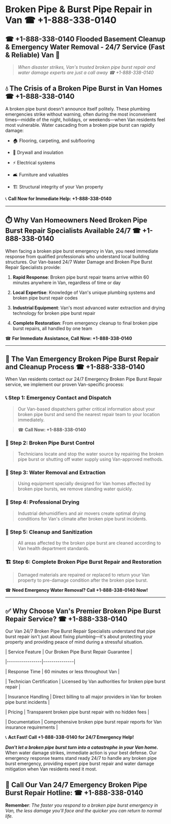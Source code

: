 # Broken Pipe & Burst Pipe Repair in Van ☎ +1-888-338-0140  
## ☎ +1-888-338-0140 Flooded Basement Cleanup & Emergency Water Removal - 24/7 Service (Fast & Reliable) Van 🚨  

> *When disaster strikes, Van's trusted broken pipe burst repair and water damage experts are just a call away ☎ +1-888-338-0140*  

## 💧 The Crisis of a Broken Pipe Burst in Van Homes ☎ +1-888-338-0140  

A broken pipe burst doesn't announce itself politely. These plumbing emergencies strike without warning, often during the most inconvenient times—middle of the night, holidays, or weekends—when Van residents feel most vulnerable. Water cascading from a broken pipe burst can rapidly damage:  

* 🏠 Flooring, carpeting, and subflooring  
* 🧱 Drywall and insulation  
* ⚡ Electrical systems  
* 🛋️ Furniture and valuables  
* 🏗️ Structural integrity of your Van property  

📞 **Call Now for Immediate Help: +1-888-338-0140**  

---  

## ⏱️ Why Van Homeowners Need Broken Pipe Burst Repair Specialists Available 24/7 ☎ +1-888-338-0140  

When facing a broken pipe burst emergency in Van, you need immediate response from qualified professionals who understand local building structures. Our Van-based 24/7 Water Damage and Broken Pipe Burst Repair Specialists provide:  

1. **Rapid Response**: Broken pipe burst repair teams arrive within 60 minutes anywhere in Van, regardless of time or day  
2. **Local Expertise**: Knowledge of Van's unique plumbing systems and broken pipe burst repair codes  
3. **Industrial Equipment**: Van's most advanced water extraction and drying technology for broken pipe burst repair  
4. **Complete Restoration**: From emergency cleanup to final broken pipe burst repairs, all handled by one team  

☎ **For Immediate Assistance, Call Now: +1-888-338-0140**  

---  

## 🔧 The Van Emergency Broken Pipe Burst Repair and Cleanup Process ☎ +1-888-338-0140  

When Van residents contact our 24/7 Emergency Broken Pipe Burst Repair service, we implement our proven Van-specific process:  

### 📞 Step 1: Emergency Contact and Dispatch  
> Our Van-based dispatchers gather critical information about your broken pipe burst and send the nearest repair team to your location immediately.  
> ☎ **Call Now: +1-888-338-0140**  

### 🚿 Step 2: Broken Pipe Burst Control  
> Technicians locate and stop the water source by repairing the broken pipe burst or shutting off water supply using Van-approved methods.  

### 🌊 Step 3: Water Removal and Extraction  
> Using equipment specially designed for Van homes affected by broken pipe bursts, we remove standing water quickly.  

### 💨 Step 4: Professional Drying  
> Industrial dehumidifiers and air movers create optimal drying conditions for Van's climate after broken pipe burst incidents.  

### 🧼 Step 5: Cleanup and Sanitization  
> All areas affected by the broken pipe burst are cleaned according to Van health department standards.  

### 🏗️ Step 6: Complete Broken Pipe Burst Repair and Restoration  
> Damaged materials are repaired or replaced to return your Van property to pre-damage condition after the broken pipe burst.  

☎ **Need Emergency Water Removal? Call +1-888-338-0140 Now!**  

---  

## ✅ Why Choose Van's Premier Broken Pipe Burst Repair Service? ☎ +1-888-338-0140  

Our Van 24/7 Broken Pipe Burst Repair Specialists understand that pipe burst repair isn't just about fixing plumbing—it's about protecting your property and providing peace of mind during a stressful situation.  

| Service Feature | Our Broken Pipe Burst Repair Guarantee |  
|-----------------|---------------|  
| Response Time | 60 minutes or less throughout Van |  
| Technician Certification | Licensed by Van authorities for broken pipe burst repair |  
| Insurance Handling | Direct billing to all major providers in Van for broken pipe burst incidents |  
| Pricing | Transparent broken pipe burst repair with no hidden fees |  
| Documentation | Comprehensive broken pipe burst repair reports for Van insurance requirements |  

📞 **Act Fast! Call +1-888-338-0140 for 24/7 Emergency Help!**  

***Don't let a broken pipe burst turn into a catastrophe in your Van home.*** When water damage strikes, immediate action is your best defense. Our emergency response teams stand ready 24/7 to handle any broken pipe burst emergency, providing expert pipe burst repair and water damage mitigation when Van residents need it most.  

## 📱 Call Our Van 24/7 Emergency Broken Pipe Burst Repair Hotline: ☎ +1-888-338-0140  

**Remember**: *The faster you respond to a broken pipe burst emergency in Van, the less damage you'll face and the quicker you can return to normal life.*
